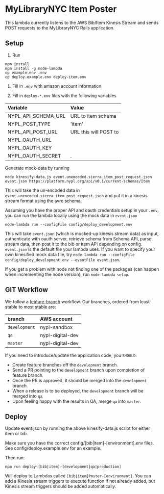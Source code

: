 # MyLibraryNYC Item Poster

This lambda currently listens to the AWS Bib/Item Kinesis Stream and sends POST requests to the MyLibraryNYC Rails application.

## Setup

1.  Run

```
npm install
npm install -g node-lambda
cp example.env .env
cp deploy.example.env deploy-item.env
```

1.  Fill in `.env` with amazon account information

1.  Fill in `deploy-*.env` files with the following variables

| Variable            | Value                     |
| :-------------      | :-------------            |
| NYPL_API_SCHEMA_URL | URL to item schema        |
| NYPL_POST_TYPE      | 'item'                    |
| NYPL_API_POST_URL   | URL this will POST to     |
| NYPL_OAUTH_URL      |                           |
| NYPL_OAUTH_KEY      |                           |
| NYPL_OAUTH_SECRET   |.                          |


Generate mock-data by running

```
node kinesify-data.js event.unencoded.sierra_item_post_request.json event.json https://platform.nypl.org/api/v0.1/current-schemas/Item
```

This will take the un-encoded data in `event.unencoded.sierra_item_post_request.json` and put it in a kinesis stream format using the avro schema.

Assuming you have the proper API and oauth credentials setup in your `.env`, you can run the lambda locally using the mock data in `event.json`

```
node-lambda run --configFile config/deploy_development.env
```

This will take `event.json` (which is mocked-up kinesis stream data) as input, authenticate with oauth server, retrieve schema from Schema API, parse stream data, then post it to the bib or item API depending on config.  `event.json` is the default file your lambda uses.  If you want to specify your own kinesified
mock data file, try `node-lambda run --configFile config/deploy_development.env --eventFile event.json`.

If you get a problem with node not finding one of the packages (can happen when incrementing the node version), run `node-lambda setup`.

## GIT Workflow

We follow a [feature-branch](https://www.atlassian.com/git/tutorials/comparing-workflows/feature-branch-workflow) workflow. Our branches, ordered from least-stable to most stable are:

| branch        | AWS account      |
|:--------------|:-----------------|
| `development` | nypl-sandbox     |
| `qa`          | nypl-digital-dev |
| `master`      | nypl-digital-dev |

If you need to introduce/update the application code, you `SHOULD`:

* Create feature branches off the `development` branch.
* Send a PR pointing to the `development` branch upon completion of feature branch.
* Once the PR is approved, it should be merged into the `development` branch.
* When a release is to be deployed, the `development` branch will be merged into `qa`.
* Upon feeling happy with the results in QA, merge `qa` into `master`.

## Deploy

Update event.json by running the above kinesify-data.js script for either item or bib.

Make sure you have the correct config/[bib|item]-[environment].env files. See config/deploy.example.env for an
example.  

Then run:

```
npm run deploy-[bib|item]-[development|qa|production]
```

Will deploy to Lambdas called `[bib|item]Poster-[environment]`. You can add a Kinesis stream triggers to execute function if not already added, but Kinesis stream triggers should be added automatically.
